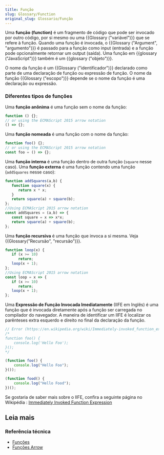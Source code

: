 ```yaml
---
title: Função
slug: Glossary/Function
original_slug: Glossario/Função
---
```


Uma **função** **(function)** é um fragmento de código que pode ser invocado por outro código, por si mesmo ou uma {{Glossary ("variável")}} que se refere à função. Quando uma função é invocada, o {{Glossary ("Argument", "argumento")}} é passado para a função como input (entrada) e a função pode opcionalmente retornar um output (saída). Uma função em {{glossary ("JavaScript")}} também é um {{glossary ("objeto")}}.

O nome da função é um {{Glossary ("identificador")}} declarado como parte de uma declaração de função ou expressão de função. O nome da função {{Glossary ("escopo")}} depende se o nome da função é uma declaração ou expressão.

### Diferentes tipos de funções

Uma **função anônima** é uma função sem o nome da função:

```js
function () {};
// or using the ECMAScript 2015 arrow notation
() => {};
```

Uma **função nomeada** é uma função com o nome da função:

```js
function foo() {};
// or using the ECMAScript 2015 arrow notation
const foo = () => {};
```

Uma **função interna** é uma função dentro de outra função (`square` nesse caso). Uma **função externa** é uma função contendo uma função (`addSquares` nesse caso):

```js
function addSquares(a,b) {
   function square(x) {
      return x * x;
   }
   return square(a) + square(b);
};
//Using ECMAScript 2015 arrow notation
const addSquares = (a,b) => {
   const square = x => x*x;
   return square(a) + square(b);
};
```

Uma **função recursiva** é uma função que invoca a si mesma. Veja {{Glossary("Recursão", "recursão")}}.

```js
function loop(x) {
   if (x >= 10)
      return;
   loop(x + 1);
};
//Using ECMAScript 2015 arrow notation
const loop = x => {
   if (x >= 10)
      return;
   loop(x + 1);
};
```

Uma **Expressão de Função Invocada Imediatamente** (IIFE em Inglês) é uma função que é invocada diretamente após a função ser carregada no compilador do navegador. A maneira de identificar um IIFE é localizar os parênteses extra esquerdo e direito no final da declaração da função.

```js
// Error (https://en.wikipedia.org/wiki/Immediately-invoked_function_expression)
/*
​function foo() {
    console.log('Hello Foo');
}();
*/

(function foo() {
    console.log("Hello Foo");
}());

(function food() {
    console.log("Hello Food");
})();
```

Se gostaria de saber mais sobre o IIFE, confira a seguinte página no Wikipédia : [Immediately Invoked Function Expression](https://en.wikipedia.org/wiki/Immediately-invoked_function_expression)

## Leia mais

### Referência técnica

- [Funções](/pt-BR/docs/Web/JavaScript/Guide/Fun%C3%A7%C3%B5es)
- [Funções Arrow](/pt-BR/docs/Web/JavaScript/Reference/Functions/Arrow_functions)
